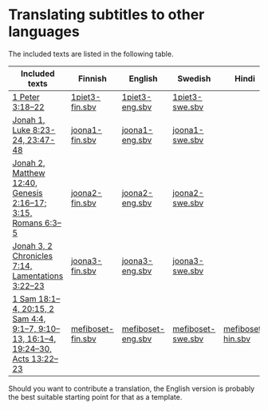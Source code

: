 # Translating subtitles to other languages

The included texts are listed in the following table.

| Included texts | Finnish | English | Swedish | Hindi | Tamil | Urdu
| -------------- | ------- | ------- | ------- | ----- | ----- | ----
| [1 Peter 3:18–22](https://rumble.com/vk9z76-1.-piet.-31822.html) | [1piet3-fin.sbv](../main/1piet3-fin.sbv) | [1piet3-eng.sbv](../main/1piet3-eng.sbv) | [1piet3-swe.sbv](../main/1piet3-swe.sbv) | | |
| [Jonah 1, Luke 8:23-24, 23:47-48](https://rumble.com/vktj8h-joona-1.html) | [joona1-fin.sbv](../main/joona1-fin.sbv) | [joona1-eng.sbv](../main/joona1-eng.sbv) | [joona1-swe.sbv](../main/joona1-swe.sbv) | | |
| [Jonah 2, Matthew 12:40, Genesis 2:16–17; 3:15, Romans 6:3–5](https://rumble.com/vktkah-joona-2.html) | [joona2-fin.sbv](../main/joona2-fin.sbv) | [joona2-eng.sbv](../main/joona2-eng.sbv) | [joona2-swe.sbv](../main/joona2-swe.sbv) | | |
| [Jonah 3, 2 Chronicles 7:14, Lamentations 3:22–23](https://rumble.com/vktkrp-joona-3.html) | [joona3-fin.sbv](../main/joona3-fin.sbv) | [joona3-eng.sbv](../main/joona3-eng.sbv) | [joona3-swe.sbv](../main/joona3-swe.sbv) | | |
| [1 Sam 18:1–4, 20:15, 2 Sam 4:4, 9:1–7, 9:10–13, 16:1–4, 19:24–30, Acts 13:22–23](https://youtu.be/V0aq-qDsO5w) | [mefiboset-fin.sbv](../main/mefiboset-fin.sbv) | [mefiboset-eng.sbv](../main/mefiboset-eng.sbv) | [mefiboset-swe.sbv](../main/mefiboset-swe.sbv) | [mefiboset-hin.sbv](../main/mefiboset-hin.sbv) | [mefiboset-tam.sbv](../main/mefiboset-tam.sbv) | [mefiboset-urd.sbv](../main/mefiboset-urd.sbv)

Should you want to contribute a translation, the English version is probably the best suitable starting point for that as a template.
